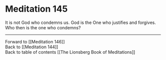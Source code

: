 # Meditation 145

It is not God who condemns us. God is the One who justifies and forgives. Who then is the one who condemns? 

___

Forward to [[Meditation 146]]  
Back to [[Meditation 144]]  
Back to table of contents [[The Lionsberg Book of Meditations]]  